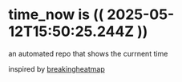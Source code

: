 # time_now is (( 2025-05-12T15:50:25.244Z ))

an automated repo that shows the currnent time

inspired by [breakingheatmap](https://github.com/breakingheatmap/breakingheatmap)